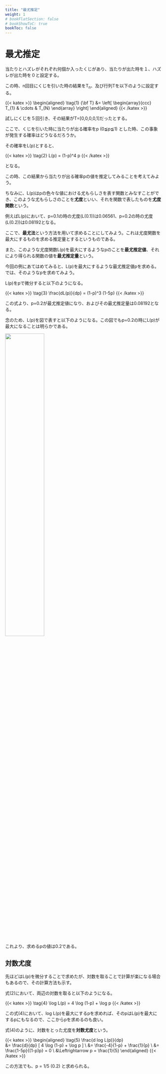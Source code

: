 ```yaml
---
title: "最尤推定"
weight: 1
# bookFlatSection: false
# bookShowToC: true
bookToc: false
---
```


# 最尤推定


当たりとハズレがそれぞれ何個か入ったくじがあり、当たりが出た時を１、ハズレが出た時を０と設定する。

この時、n回目にくじを引いた時の結果をT<sub>n</sub>、及び行列Tを以下のように設定する。

{{< katex  >}}
\begin{aligned}
\tag{1}  {\bf T}    &=  \left[
                            \begin{array}{ccc}
                                T_{1} & \cdots & T_{N} 
                            \end{array}
                        \right]
\end{aligned}
{{< /katex >}}

試しにくじを５回引き、その結果がT=[0,0,0,0,1]だったとする。

ここで、くじを引いた時に当たりが出る確率をp (0≦p≦1) とした時、この事象が発生する確率はどうなるだろうか。

その確率をL(p)とすると、

{{< katex  >}}
\tag{2} L(p) = (1-p)^4  p 
{{< /katex >}}

となる。

この時、この結果から当たりが出る確率pの値を推定してみることを考えてみよう。

ちなみに、L(p)はpの色々な値における尤もらしさを表す関数とみなすことができ、このような尤もらしさのことを**尤度**といい、それを関数で表したものを**尤度関数**という。

例えばL(p)において、p=0.1の時の尤度(L(0.1))は0.06561、p=0.2の時の尤度(L(0.2))は0.08192となる。

ここで、**最尤法**という方法を用いて求めることにしてみよう。これは尤度関数を最大にするものを求める推定量とするというものである。

また、このような尤度関数L(p)を最大にするようなpのことを**最尤推定値**、それにより得られる関数の値を**最尤推定量**という。

今回の例にあてはめてみると、L(p)を最大にするような最尤推定値pを求める。では、そのようなpを求めてみよう。

L(p)をpで微分すると以下のようになる。

{{< katex  >}}
\tag{3}  \frac{dL(p)}{dp} = (1-p)^3 (1-5p)
{{< /katex >}}

この式より、p=0.2が最尤推定値になり、およびその最尤推定量は0.08192となる。

念のため、L(p)を図で表すと以下のようになる。この図でもp=0.2の時にL(p)が最大になることは明らかである。

<img src="/img/math/maximum_likelihood1.png" width=50%>

これより、求めるpの値は0.2である。


## 対数尤度

先ほどはL(p)を微分することで求めたが、対数を取ることで計算が楽になる場合もあるので、その計算方法も示す。

式(2)において、両辺の対数を取ると以下のようになる。

{{< katex  >}}
\tag{4}  \log L(p) = 4 \log (1-p) + \log p
{{< /katex >}}

この式(4)において、log L(p)を最大にするpを求めれば、そのpはL(p)を最大にするpにもなるので、ここからpを求めるのも良い。

式(4)のように、対数をとった尤度を**対数尤度**という。

{{< katex  >}}
\begin{aligned}
\tag{5}  \frac{d log L(p)}{dp}    
            &=  \frac{d}{dp} [ 4 \log (1-p) + \log p ] \\
            &=  \frac{-4}{1-p} + \frac{1}{p} \\
            &=  \frac{1-5p}{(1-p)p} = 0 \\
            &\Leftrightarrow  p = \frac{1}{5}
\end{aligned}
{{< /katex >}}

この方法でも、p = 1/5 (0.2) と求められる。